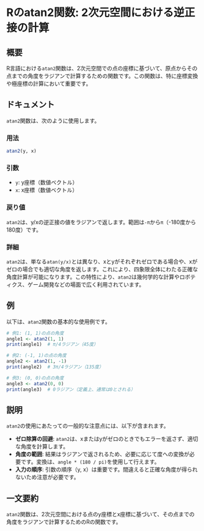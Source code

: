 <!--
Meta Description: # Rのatan2関数: 2次元空間における逆正接の計算 ## 概要 R言語における`atan2`関数は、2次元空間での点の座標に基づいて、原点からその点までの角度をラジアンで計算するための関数です。この関数は、特に座標変換や極座標の計算において重要です。 ## ドキュメント `atan2`関数は、...
Meta Keywords: atan2, 関数は, の点の角度, print, 数値ベクトル
-->

# Rのatan2関数: 2次元空間における逆正接の計算

## 概要
R言語における`atan2`関数は、2次元空間での点の座標に基づいて、原点からその点までの角度をラジアンで計算するための関数です。この関数は、特に座標変換や極座標の計算において重要です。

## ドキュメント
`atan2`関数は、次のように使用します。

### 用法
```R
atan2(y, x)
```

### 引数
- `y`: y座標（数値ベクトル）
- `x`: x座標（数値ベクトル）

### 戻り値
`atan2`は、y/xの逆正接の値をラジアンで返します。範囲は`-π`から`π`（-180度から180度）です。

### 詳細
`atan2`は、単なる`atan(y/x)`とは異なり、xとyがそれぞれゼロである場合や、xがゼロの場合でも適切な角度を返します。これにより、四象限全体にわたる正確な角度計算が可能になります。この特性により、`atan2`は幾何学的な計算やロボティクス、ゲーム開発などの場面で広く利用されています。

## 例
以下は、`atan2`関数の基本的な使用例です。

```R
# 例1: (1, 1)の点の角度
angle1 <- atan2(1, 1)
print(angle1)  # π/4ラジアン（45度）

# 例2: (-1, 1)の点の角度
angle2 <- atan2(1, -1)
print(angle2)  # 3π/4ラジアン（135度）

# 例3: (0, 0)の点の角度
angle3 <- atan2(0, 0)
print(angle3)  # 0ラジアン（定義上、通常は0とされる）
```

## 説明
`atan2`の使用にあたっての一般的な注意点には、以下が含まれます。

- **ゼロ除算の回避**: `atan2`は、xまたはyがゼロのときでもエラーを返さず、適切な角度を計算します。
- **角度の範囲**: 結果はラジアンで返されるため、必要に応じて度への変換が必要です。変換は、`angle * (180 / pi)`を使用して行えます。
- **入力の順序**: 引数の順序（y, x）は重要です。間違えると正確な角度が得られないため注意が必要です。

## 一文要約
`atan2`関数は、2次元空間における点のy座標とx座標に基づいて、その点までの角度をラジアンで計算するためのRの関数です。